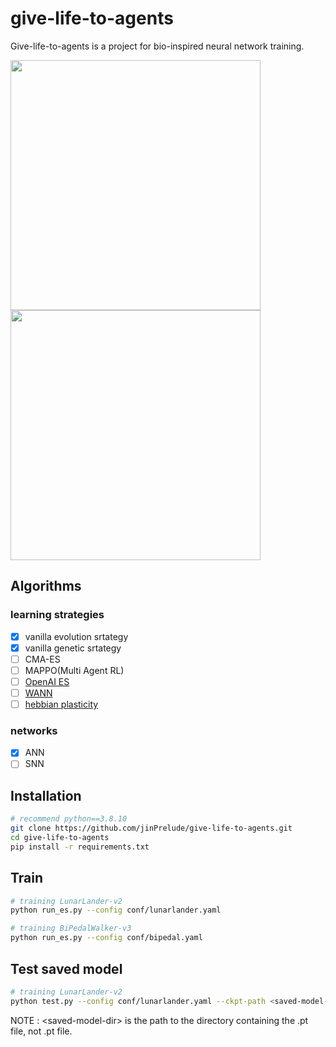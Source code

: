 # give-life-to-agents
Give-life-to-agents is a project for bio-inspired neural network training.
<p float="center">
  <img src="https://user-images.githubusercontent.com/16518993/123286330-ca1a1280-d548-11eb-8789-1b27edaee9a8.gif" width="400" />
  <img src="https://user-images.githubusercontent.com/16518993/123286575-fcc40b00-d548-11eb-9e73-1ec3b465d5ce.gif" width="400" /> 
</p>

## Algorithms
### learning strategies
- [x] vanilla evolution srtategy
- [x] vanilla genetic srtategy
- [ ] CMA-ES
- [ ] MAPPO(Multi Agent RL)
- [ ] [OpenAI ES](https://openai.com/blog/evolution-strategies/)
- [ ] [WANN](https://arxiv.org/abs/1906.04358)
- [ ] [hebbian plasticity](https://arxiv.org/abs/2007.02686)

### networks
- [x] ANN
- [ ] SNN

## Installation

```bash
# recommend python==3.8.10
git clone https://github.com/jinPrelude/give-life-to-agents.git
cd give-life-to-agents
pip install -r requirements.txt
```

## Train

```bash
# training LunarLander-v2
python run_es.py --config conf/lunarlander.yaml 

# training BiPedalWalker-v3
python run_es.py --config conf/bipedal.yaml 
```

## Test saved model

```bash
# training LunarLander-v2
python test.py --config conf/lunarlander.yaml --ckpt-path <saved-model-dir>
```

NOTE : \<saved-model-dir>  is the path to the directory containing the .pt file, not .pt file.


